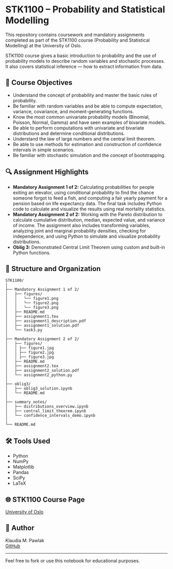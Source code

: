 # STK1100 – Probability and Statistical Modelling

This repository contains coursework and mandatory assignments completed as part of the STK1100 course (Probability and Statistical Modelling) at the University of Oslo.

STK1100 course gives a basic introduction to probability and the use of probability models to describe random variables and stochastic processes. It also covers statistical inference — how to extract information from data.

## 🎯 Course Objectives
- Understand the concept of probability and master the basic rules of probability.
- Be familiar with random variables and be able to compute expectation, variance, covariance, and moment-generating functions.
- Know the most common univariate probability models (Binomial, Poisson, Normal, Gamma) and have seen examples of bivariate models.
- Be able to perform computations with univariate and bivariate distributions and determine conditional distributions.
- Understand the law of large numbers and the central limit theorem.
- Be able to use methods for estimation and construction of confidence intervals in simple scenarios.
- Be familiar with stochastic simulation and the concept of bootstrapping.

## 🔍 Assignment Highlights

- **Mandatory Assignment 1 of 2:** Calculating probabilities for people exiting an elevator, using conditional probability to find the chance someone forgot to feed a fish, and computing a fair yearly payment for a pension based on life expectancy data. The final task includes Python code to calculate and visualize the results using real mortality statistics.
- **Mandatory Assignment 2 of 2:** Working with the Pareto distribution to calculate cumulative distribution, median, expected value, and variance of income. The assignment also includes transforming variables, analyzing joint and marginal probability densities, checking for independence, and using Python to simulate and visualize probability distributions.
- **Oblig 3:** Demonstrated Central Limit Theorem using custom and built-in Python functions.

## 📂 Structure and Organization

```
STK1100/
│
├── Mandatory Assignment 1 of 2/
│   ├── figures/
│   │   └── figure1.png
│   │   └── figure2.png
│   │   └── figure3.png
│   ├── README.md
│   ├── assignment1.tex
│   ├── assignment1_description.pdf
│   ├── assignment1_solution.pdf
│   └── task3.py
│
├── Mandatory Assignment 2 of 2/
│   ├── figures/
│   │ ├── figure1.jpg
│   │ ├── figure2.jpg
│   │ ├── figure3.jpg
│   ├── README.md
│   ├── assignment2.tex
│   ├── assignment2_solution.pdf
│   └── assignment2_python.py
│
├── oblig3/
│   ├── oblig3_solution.ipynb
│   └── README.md
│
├── summary_notes/
│   ├── distributions_overview.ipynb
│   ├── central_limit_theorem.ipynb
│   └── confidence_intervals_demo.ipynb
│
└── README.md
```

## 🛠 Tools Used

- Python
- NumPy
- Matplotlib
- Pandas
- SciPy
- LaTeX

## 🌐 STK1100 Course Page

[University of Oslo](https://www.uio.no/studier/emner/matnat/math/STK1100/index-eng.html)

## 👤 Author

Klaudia M. Pawlak  
[GitHub](https://github.com/klaudiapawlak)

---

Feel free to fork or use this notebook for educational purposes.
